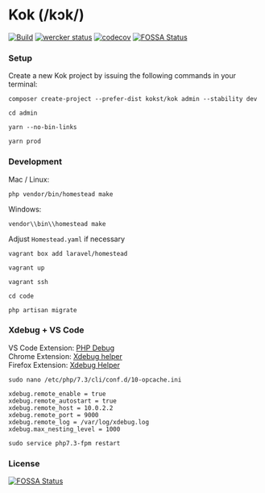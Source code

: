 # Kok (/kɔk/)
[![Build](https://api.travis-ci.com/kokst/kok.svg?branch=master)](https://travis-ci.com/kokst/kok) [![wercker status](https://app.wercker.com/status/447ced6d7708b6f86ef8abd9806cbb17/s/master "wercker status")](https://app.wercker.com/project/byKey/447ced6d7708b6f86ef8abd9806cbb17) [![codecov](https://codecov.io/gh/kokst/kok/branch/master/graph/badge.svg)](https://codecov.io/gh/kokst/kok) [![FOSSA Status](https://app.fossa.io/api/projects/git%2Bgithub.com%2Fkokst%2Fkok.svg?type=shield)](https://app.fossa.io/projects/git%2Bgithub.com%2Fkokst%2Fkok?ref=badge_shield)

### Setup
Create a new Kok project by issuing the following commands in your terminal:
```
composer create-project --prefer-dist kokst/kok admin --stability dev
```

```
cd admin
```

```
yarn --no-bin-links
```

```
yarn prod
```


### Development

Mac / Linux:
```
php vendor/bin/homestead make
```

Windows:
```
vendor\\bin\\homestead make
```

Adjust `Homestead.yaml` if necessary

```
vagrant box add laravel/homestead
```

```
vagrant up
```

```
vagrant ssh
```

```
cd code
```

```
php artisan migrate
```

### Xdebug + VS Code

VS Code Extension: [PHP Debug](https://marketplace.visualstudio.com/items?itemName=felixfbecker.php-debug)    
Chrome Extension: [Xdebug helper](https://chrome.google.com/webstore/detail/xdebug-helper/eadndfjplgieldjbigjakmdgkmoaaaoc)    
Firefox Extension: [Xdebug Helper](https://addons.mozilla.org/en-US/firefox/addon/xdebug-helper-for-firefox/)

```
sudo nano /etc/php/7.3/cli/conf.d/10-opcache.ini
```

```
xdebug.remote_enable = true
xdebug.remote_autostart = true
xdebug.remote_host = 10.0.2.2
xdebug.remote_port = 9000
xdebug.remote_log = /var/log/xdebug.log
xdebug.max_nesting_level = 1000
```

```
sudo service php7.3-fpm restart
```

### License
[![FOSSA Status](https://app.fossa.io/api/projects/git%2Bgithub.com%2Fkokst%2Fkok.svg?type=large)](https://app.fossa.io/projects/git%2Bgithub.com%2Fkokst%2Fkok?ref=badge_large)
